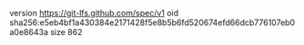 version https://git-lfs.github.com/spec/v1
oid sha256:e5eb4bf1a430384e2171428f5e8b5b6fd520674efd66dcb776107eb0a0e8643a
size 862
